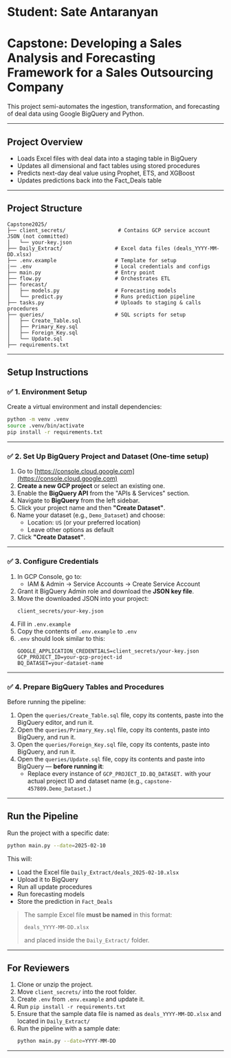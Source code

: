 # Student: Sate Antaranyan 
# Capstone: Developing a Sales Analysis and Forecasting Framework for a Sales Outsourcing Company

This project semi-automates the ingestion, transformation, and forecasting of deal data using Google BigQuery and Python.

---

## Project Overview

- Loads Excel files with deal data into a staging table in BigQuery
- Updates all dimensional and fact tables using stored procedures
- Predicts next-day deal value using Prophet, ETS, and XGBoost
- Updates predictions back into the Fact_Deals table

---

## Project Structure

```
Capstone2025/
├── client_secrets/                 # Contains GCP service account JSON (not committed)
│   └── your-key.json
├── Daily_Extract/                 # Excel data files (deals_YYYY-MM-DD.xlsx)
├── .env.example                   # Template for setup
|── .env                           # Local credentials and configs
├── main.py                        # Entry point
├── flow.py                        # Orchestrates ETL
├── forecast/
│   ├── models.py                  # Forecasting models
│   └── predict.py                 # Runs prediction pipeline
├── tasks.py                       # Uploads to staging & calls procedures
├── queries/                       # SQL scripts for setup
│   ├── Create_Table.sql
│   ├── Primary_Key.sql
│   ├── Foreign_Key.sql
│   └── Update.sql
├── requirements.txt
```

---

## Setup Instructions

### ✅ 1. Environment Setup

Create a virtual environment and install dependencies:

```bash
python -m venv .venv
source .venv/bin/activate
pip install -r requirements.txt
```

---

### ✅ 2. Set Up BigQuery Project and Dataset (One-time setup)

1. Go to [https://console.cloud.google.com](https://console.cloud.google.com)
2. **Create a new GCP project** or select an existing one.
3. Enable the **BigQuery API** from the "APIs & Services" section.
4. Navigate to **BigQuery** from the left sidebar.
5. Click your project name and then **"Create Dataset"**.
6. Name your dataset (e.g., `Demo_Dataset`) and choose:
   - Location: `US` (or your preferred location)
   - Leave other options as default
7. Click **"Create Dataset"**.

---

### ✅ 3. Configure Credentials

1. In GCP Console, go to:
   - IAM & Admin → Service Accounts → Create Service Account
2. Grant it BigQuery Admin role and download the **JSON key file**.
3. Move the downloaded JSON into your project:
   ```
   client_secrets/your-key.json
   ```
4. Fill in `.env.example`
5. Copy the contents of `.env.example` to `.env`
6. `.env` should look similar to this:
   ```env
   GOOGLE_APPLICATION_CREDENTIALS=client_secrets/your-key.json
   GCP_PROJECT_ID=your-gcp-project-id
   BQ_DATASET=your-dataset-name
   ```

---

### ✅ 4. Prepare BigQuery Tables and Procedures

Before running the pipeline:

1. Open the `queries/Create_Table.sql` file, copy its contents, paste into the BigQuery editor, and run it.
2. Open the `queries/Primary_Key.sql` file, copy its contents, paste into BigQuery, and run it.
3. Open the `queries/Foreign_Key.sql` file, copy its contents, paste into BigQuery, and run it.
4. Open the `queries/Update.sql` file, copy its contents and paste into BigQuery — **before running it**:
   - Replace every instance of `GCP_PROJECT_ID.BQ_DATASET.` with your actual project ID and dataset name (e.g., `capstone-457809.Demo_Dataset.`)

---

## Run the Pipeline

Run the project with a specific date:

```bash
python main.py --date=2025-02-10
```

This will:
- Load the Excel file `Daily_Extract/deals_2025-02-10.xlsx`
- Upload it to BigQuery
- Run all update procedures
- Run forecasting models
- Store the prediction in `Fact_Deals`

> The sample Excel file **must be named** in this format:
> ```
> deals_YYYY-MM-DD.xlsx
> ```
> and placed inside the `Daily_Extract/` folder.

---

## For Reviewers

1. Clone or unzip the project.
2. Move `client_secrets/` into the root folder.
3. Create `.env` from `.env.example` and update it.
4. Run `pip install -r requirements.txt`
5. Ensure that the sample data file is named as `deals_YYYY-MM-DD.xlsx` and located in `Daily_Extract/`
6. Run the pipeline with a sample date:
   ```bash
   python main.py --date=YYYY-MM-DD
   ```

---
